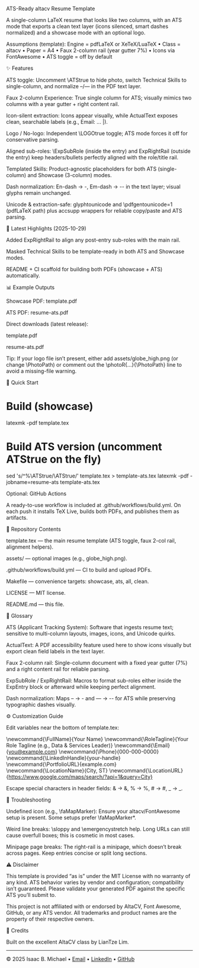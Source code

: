 ATS-Ready altacv Resume Template

A single-column LaTeX resume that looks like two columns, with an ATS mode that exports a clean text layer (icons silenced, smart dashes normalized) and a showcase mode with an optional logo.

Assumptions (template): Engine = pdfLaTeX or XeTeX/LuaTeX • Class = altacv • Paper = A4 • Faux 2-column rail (year gutter 7%) • Icons via FontAwesome • ATS toggle = off by default

✨ Features

ATS toggle: Uncomment \ATStrue to hide photo, switch Technical Skills to single-column, and normalize –/— in the PDF text layer.

Faux 2-column Experience: True single column for ATS; visually mimics two columns with a year gutter + right content rail.

Icon-silent extraction: Icons appear visually, while ActualText exposes clean, searchable labels (e.g., Email: ... |).

Logo / No-logo: Independent \LOGOtrue toggle; ATS mode forces it off for conservative parsing.

Aligned sub-roles: \ExpSubRole (inside the entry) and ExpRightRail (outside the entry) keep headers/bullets perfectly aligned with the role/title rail.

Templated Skills: Product-agnostic placeholders for both ATS (single-column) and Showcase (3-column) modes.

Dash normalization: En-dash → -, Em-dash → -- in the text layer; visual glyphs remain unchanged.

Unicode & extraction-safe: glyphtounicode and \pdfgentounicode=1 (pdfLaTeX path) plus accsupp wrappers for reliable copy/paste and ATS parsing.

📌 Latest Highlights (2025-10-29)

Added ExpRightRail to align any post-entry sub-roles with the main rail.

Masked Technical Skills to be template-ready in both ATS and Showcase modes.

README + CI scaffold for building both PDFs (showcase + ATS) automatically.

📊 Example Outputs

Showcase PDF: template.pdf

ATS PDF: resume-ats.pdf

Direct downloads (latest release):

template.pdf

resume-ats.pdf

Tip: If your logo file isn’t present, either add assets/globe_high.png (or change \PhotoPath) or comment out the \photoR{...}{\PhotoPath} line to avoid a missing-file warning.

🚀 Quick Start
# Build (showcase)
latexmk -pdf template.tex

# Build ATS version (uncomment ATStrue on the fly)
sed 's/^%\\ATStrue/\\ATStrue/' template.tex > template-ats.tex
latexmk -pdf -jobname=resume-ats template-ats.tex

Optional: GitHub Actions

A ready-to-use workflow is included at .github/workflows/build.yml.
On each push it installs TeX Live, builds both PDFs, and publishes them as artifacts.

📂 Repository Contents

template.tex — the main resume template (ATS toggle, faux 2-col rail, alignment helpers).

assets/ — optional images (e.g., globe_high.png).

.github/workflows/build.yml — CI to build and upload PDFs.

Makefile — convenience targets: showcase, ats, all, clean.

LICENSE — MIT license.

README.md — this file.

🧭 Glossary

ATS (Applicant Tracking System): Software that ingests resume text; sensitive to multi-column layouts, images, icons, and Unicode quirks.

ActualText: A PDF accessibility feature used here to show icons visually but export clean field labels in the text layer.

Faux 2-column rail: Single-column document with a fixed year gutter (7%) and a right content rail for reliable parsing.

ExpSubRole / ExpRightRail: Macros to format sub-roles either inside the ExpEntry block or afterward while keeping perfect alignment.

Dash normalization: Maps – → - and — → -- for ATS while preserving typographic dashes visually.

⚙️ Customization Guide

Edit variables near the bottom of template.tex:

\newcommand{\FullName}{Your Name}
\newcommand{\RoleTagline}{Your Role Tagline (e.g., Data \& Services Leader)}
\newcommand{\Email}{you@example.com}
\newcommand{\Phone}{000-000-0000}
\newcommand{\LinkedInHandle}{your-handle}
\newcommand{\PortfolioURL}{example.com}
\newcommand{\LocationName}{City, ST}
\newcommand{\LocationURL}{https://www.google.com/maps/search/?api=1&query=City}


Escape special characters in header fields: & → \&, % → \%, # → \#, _ → \_.

🧩 Troubleshooting

Undefined icon (e.g., \faMapMarker): Ensure your altacv/FontAwesome setup is present. Some setups prefer \faMapMarker*.

Weird line breaks: \sloppy and \emergencystretch help. Long URLs can still cause overfull boxes; this is cosmetic in most cases.

Minipage page breaks: The right-rail is a minipage, which doesn’t break across pages. Keep entries concise or split long sections.

⚠️ Disclaimer

This template is provided “as is” under the MIT License with no warranty of any kind.
ATS behavior varies by vendor and configuration; compatibility isn’t guaranteed.
Please validate your generated PDF against the specific ATS you’ll submit to.

This project is not affiliated with or endorsed by AltaCV, Font Awesome, GitHub,
or any ATS vendor. All trademarks and product names are the property of their respective owners.

🙏 Credits

Built on the excellent AltaCV class by LianTze Lim.

---

© 2025 Isaac B. Michael • [Email](mailto:isaac.b.michael@gmail.com) • [LinkedIn](https://www.linkedin.com/in/isaacbmichael) • [GitHub](https://github.com/isaacbmichael)
